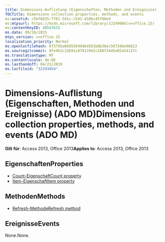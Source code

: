 ```yaml
---
title: Dimensions-Auflistung (Eigenschaften, Methoden und Ereignisse) (ADO MD)
TOCTitle: Dimensions collection properties, methods, and events
ms:assetid: c5bf0d35-ff61-541c-c541-d186c45706e9
ms:mtpsurl: https://msdn.microsoft.com/library/JJ249966(v=office.15)
ms:contentKeyID: 48547615
ms.date: 09/18/2015
mtps_version: v=office.15
localization_priority: Normal
ms.openlocfilehash: 6f3795a06955b994b4561b8b36ec50734be98d13
ms.sourcegitcommit: 8fe462c32b91c87911942c188f3445e85a54137c
ms.translationtype: MT
ms.contentlocale: de-DE
ms.lasthandoff: 04/23/2019
ms.locfileid: "32293854"
---
```

# <a name="dimensions-collection-properties-methods-and-events-ado-md"></a><span data-ttu-id="a1a1b-102">Dimensions-Auflistung (Eigenschaften, Methoden und Ereignisse) (ADO MD)</span><span class="sxs-lookup"><span data-stu-id="a1a1b-102">Dimensions collection properties, methods, and events (ADO MD)</span></span>


<span data-ttu-id="a1a1b-103">**Gilt für**: Access 2013, Office 2013</span><span class="sxs-lookup"><span data-stu-id="a1a1b-103">**Applies to**: Access 2013, Office 2013</span></span>

## <a name="properties"></a><span data-ttu-id="a1a1b-104">Eigenschaften</span><span class="sxs-lookup"><span data-stu-id="a1a1b-104">Properties</span></span>

- [<span data-ttu-id="a1a1b-105">Count-Eigenschaft</span><span class="sxs-lookup"><span data-stu-id="a1a1b-105">Count property</span></span>](count-property-ado.md)
- [<span data-ttu-id="a1a1b-106">Item-Eigenschaft</span><span class="sxs-lookup"><span data-stu-id="a1a1b-106">Item property</span></span>](item-property-ado.md)

## <a name="methods"></a><span data-ttu-id="a1a1b-107">Methoden</span><span class="sxs-lookup"><span data-stu-id="a1a1b-107">Methods</span></span>

- [<span data-ttu-id="a1a1b-108">Refresh-Methode</span><span class="sxs-lookup"><span data-stu-id="a1a1b-108">Refresh method</span></span>](refresh-method-ado.md)

## <a name="events"></a><span data-ttu-id="a1a1b-109">Ereignisse</span><span class="sxs-lookup"><span data-stu-id="a1a1b-109">Events</span></span>

<span data-ttu-id="a1a1b-110">None.</span><span class="sxs-lookup"><span data-stu-id="a1a1b-110">None.</span></span>

